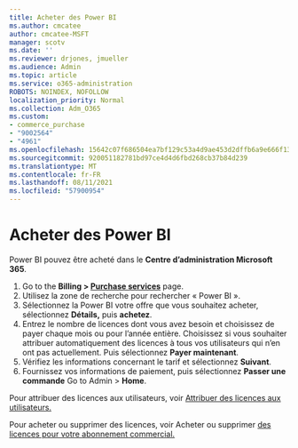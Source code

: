 ```yaml
---
title: Acheter des Power BI
ms.author: cmcatee
author: cmcatee-MSFT
manager: scotv
ms.date: ''
ms.reviewer: drjones, jmueller
ms.audience: Admin
ms.topic: article
ms.service: o365-administration
ROBOTS: NOINDEX, NOFOLLOW
localization_priority: Normal
ms.collection: Adm_O365
ms.custom:
- commerce_purchase
- "9002564"
- "4961"
ms.openlocfilehash: 15642c07f686504ea7bf129c53a4d9ae453d2dffb6a9e666f1312ed35acf9c16
ms.sourcegitcommit: 920051182781bd97ce4d4d6fbd268cb37b84d239
ms.translationtype: MT
ms.contentlocale: fr-FR
ms.lasthandoff: 08/11/2021
ms.locfileid: "57900954"
---
```

# <a name="purchase-power-bi"></a>Acheter des Power BI

Power BI pouvez être acheté dans le **Centre d’administration Microsoft 365**.

1. Go to the **Billing > [Purchase services](https://go.microsoft.com/fwlink/p/?linkid=868433)** page.
2. Utilisez la zone de recherche pour rechercher « Power BI ».
3. Sélectionnez la Power BI votre offre que vous souhaitez acheter, sélectionnez **Détails,** puis **achetez**.
4. Entrez le nombre de licences dont vous avez besoin et choisissez de payer chaque mois ou pour l’année entière. Choisissez si vous souhaiter attribuer automatiquement des licences à tous vos utilisateurs qui n’en ont pas actuellement. Puis sélectionnez **Payer maintenant**.
5. Vérifiez les informations concernant le tarif et sélectionnez **Suivant**.
6. Fournissez vos informations de paiement, puis sélectionnez **Passer une commande** Go to Admin  >  **Home**.

Pour attribuer des licences aux utilisateurs, voir [Attribuer des licences aux utilisateurs.](https://docs.microsoft.com/microsoft-365/admin/manage/assign-licenses-to-users)

Pour acheter ou supprimer des licences, voir Acheter ou supprimer [des licences pour votre abonnement commercial.](https://docs.microsoft.com/microsoft-365/commerce/licenses/buy-licenses)